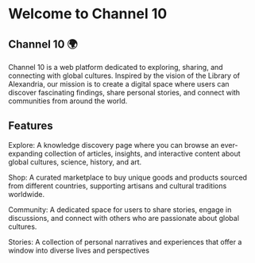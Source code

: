 # Welcome to Channel 10

## Channel 10 🌍
Channel 10 is a web platform dedicated to exploring, sharing, and connecting with global cultures. Inspired by the vision of the Library of Alexandria, our mission is to create a digital space where users can discover fascinating findings, share personal stories, and connect with communities from around the world.

## Features
Explore: A knowledge discovery page where you can browse an ever-expanding collection of articles, insights, and interactive content about global cultures, science, history, and art.

Shop: A curated marketplace to buy unique goods and products sourced from different countries, supporting artisans and cultural traditions worldwide.

Community: A dedicated space for users to share stories, engage in discussions, and connect with others who are passionate about global cultures.

Stories: A collection of personal narratives and experiences that offer a window into diverse lives and perspectives